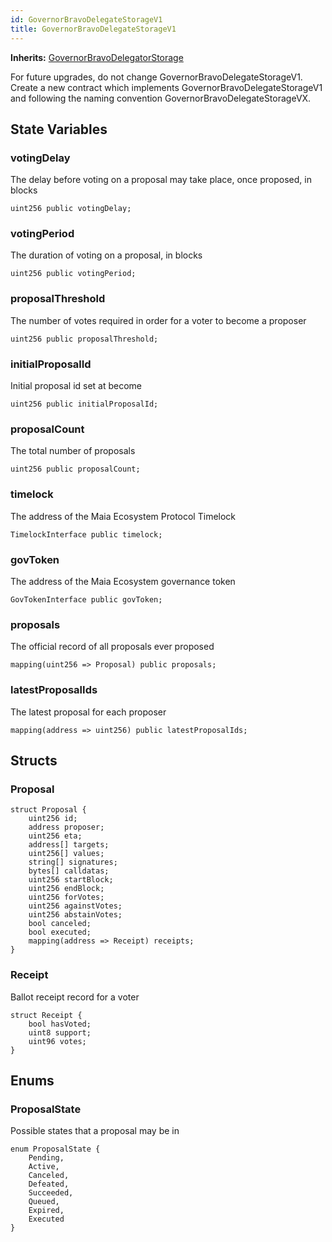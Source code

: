 ```yaml
---
id: GovernorBravoDelegateStorageV1
title: GovernorBravoDelegateStorageV1
---
```


**Inherits:**
[GovernorBravoDelegatorStorage](/out-of-scope/governance/GovernorBravoInterfaces.sol/contract.GovernorBravoDelegatorStorage.md)

For future upgrades, do not change GovernorBravoDelegateStorageV1. Create a new
contract which implements GovernorBravoDelegateStorageV1 and following the naming convention
GovernorBravoDelegateStorageVX.


## State Variables
### votingDelay
The delay before voting on a proposal may take place, once proposed, in blocks


```solidity
uint256 public votingDelay;
```


### votingPeriod
The duration of voting on a proposal, in blocks


```solidity
uint256 public votingPeriod;
```


### proposalThreshold
The number of votes required in order for a voter to become a proposer


```solidity
uint256 public proposalThreshold;
```


### initialProposalId
Initial proposal id set at become


```solidity
uint256 public initialProposalId;
```


### proposalCount
The total number of proposals


```solidity
uint256 public proposalCount;
```


### timelock
The address of the Maia Ecosystem Protocol Timelock


```solidity
TimelockInterface public timelock;
```


### govToken
The address of the Maia Ecosystem governance token


```solidity
GovTokenInterface public govToken;
```


### proposals
The official record of all proposals ever proposed


```solidity
mapping(uint256 => Proposal) public proposals;
```


### latestProposalIds
The latest proposal for each proposer


```solidity
mapping(address => uint256) public latestProposalIds;
```


## Structs
### Proposal

```solidity
struct Proposal {
    uint256 id;
    address proposer;
    uint256 eta;
    address[] targets;
    uint256[] values;
    string[] signatures;
    bytes[] calldatas;
    uint256 startBlock;
    uint256 endBlock;
    uint256 forVotes;
    uint256 againstVotes;
    uint256 abstainVotes;
    bool canceled;
    bool executed;
    mapping(address => Receipt) receipts;
}
```

### Receipt
Ballot receipt record for a voter


```solidity
struct Receipt {
    bool hasVoted;
    uint8 support;
    uint96 votes;
}
```

## Enums
### ProposalState
Possible states that a proposal may be in


```solidity
enum ProposalState {
    Pending,
    Active,
    Canceled,
    Defeated,
    Succeeded,
    Queued,
    Expired,
    Executed
}
```

